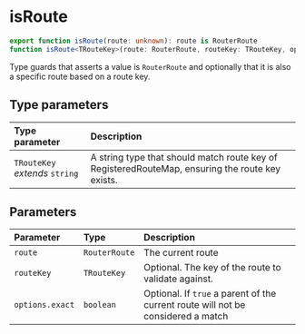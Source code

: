 # isRoute

```ts
export function isRoute(route: unknown): route is RouterRoute
function isRoute<TRouteKey>(route: RouterRoute, routeKey: TRouteKey, options?: isRouteOptions): route is RouterRoute<ResolvedRoute<RegisteredRouteMap[TRouteKey]>>
```

Type guards that asserts a value is `RouterRoute` and optionally that it is also a specific route based on a route key.

## Type parameters

| Type parameter | Description |
| :------ | :------ |
| `TRouteKey` *extends* `string` | A string type that should match route key of RegisteredRouteMap, ensuring the route key exists. |

## Parameters

| Parameter | Type | Description |
| :------ | :------ | :------ |
| `route` | `RouterRoute` | The current route |
| `routeKey` | `TRouteKey` | Optional. The key of the route to validate against. |
| `options.exact` | `boolean` | Optional. If `true` a parent of the current route will not be considered a match |
